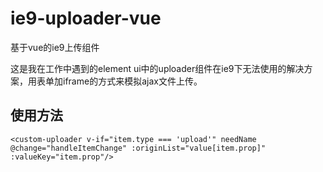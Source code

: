 # ie9-uploader-vue
基于vue的ie9上传组件

这是我在工作中遇到的element ui中的uploader组件在ie9下无法使用的解决方案，用表单加iframe的方式来模拟ajax文件上传。

## 使用方法
`<custom-uploader v-if="item.type === 'upload'" needName @change="handleItemChange" :originList="value[item.prop]" :valueKey="item.prop"/>`
